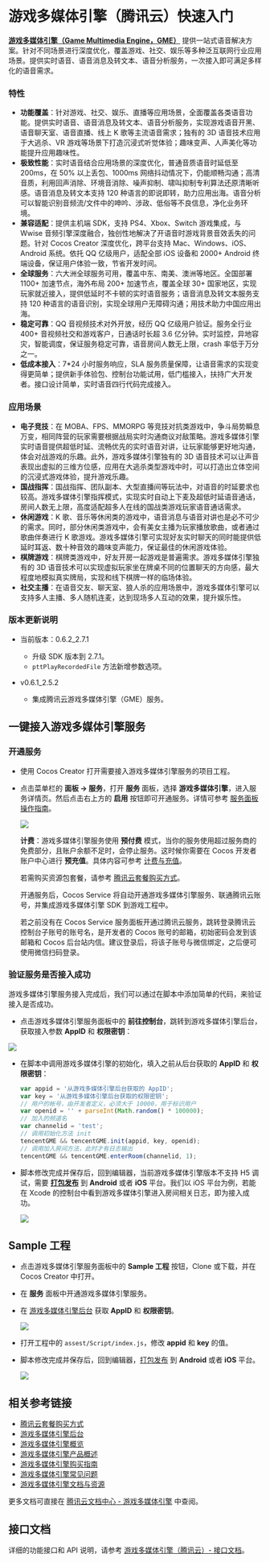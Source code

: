 # 游戏多媒体引擎（腾讯云）快速入门

[**游戏多媒体引擎（Game Multimedia Engine，GME）**](https://cloud.tencent.com/product/gme) 提供一站式语音解决方案。针对不同场景进行深度优化，覆盖游戏、社交、娱乐等多种泛互联网行业应用场景。提供实时语音、语音消息及转文本、语音分析服务，一次接入即可满足多样化的语音需求。

### 特性

- **功能覆盖**：针对游戏、社交、娱乐、直播等应用场景，全面覆盖各类语音功能。提供实时语音、语音消息及转文本、语音分析服务，实现游戏语音开黑、语音聊天室、语音直播、线上 K 歌等主流语音需求；独有的 3D 语音技术应用于大逃杀、VR 游戏等场景下打造沉浸式听觉体验；趣味变声、人声美化等功能提升应用趣味性。
- **极致性能**：实时语音结合应用场景的深度优化，普通音质语音时延低至 200ms，在 50% 以上丢包、1000ms 网络抖动情况下，仍能顺畅沟通；高清音质，利用回声消除、环境音消除、噪声抑制、啸叫抑制专利算法还原清晰听感。语音消息及转文本支持 120 种语言的即说即转，助力应用出海。语音分析可以智能识别音频流/文件中的呻吟、涉政、低俗等不良信息，净化业务环境。
- **兼容适配**：提供主机端 SDK，支持 PS4、Xbox、Switch 游戏集成，与 Wwise 音频引擎深度融合，独创性地解决了开语音时游戏背景音效丢失的问题。针对 Cocos Creator 深度优化，跨平台支持 Mac、Windows、iOS、Android 系统。依托 QQ 亿级用户，适配全部 iOS 设备和 2000+ Android 终端设备，保证用户体验一致，节省开发时间。
- **全球服务**：六大洲全球服务可用，覆盖中东、南美、澳洲等地区。全国部署 1100+ 加速节点，海外布局 200+ 加速节点，覆盖全球 30+ 国家地区，实现玩家就近接入，提供低延时不卡顿的实时语音服务；语音消息及转文本服务支持 120 种语言的语音识别，实现全球用户无障碍沟通；用技术助力中国应用出海。
- **稳定可靠**：QQ 音视频技术对外开放，经历 QQ 亿级用户验证。服务全行业 400+ 音视频社交和游戏客户，日通话时长超 3.6 亿分钟。实时监控，异地容灾，智能调度，保证服务稳定可靠，语音房间人数无上限，crash 率低于万分之一。
- **低成本接入**：7*24 小时服务响应，SLA 服务质量保障，让语音需求的实现变得更简单；提供新手体验包、控制台功能试用，低门槛接入，扶持广大开发者。接口设计简单，实时语音四行代码完成接入。

### 应用场景

- **电子竞技**：在 MOBA、FPS、MMORPG 等竞技对抗类游戏中，争斗局势瞬息万变，相同阵营的玩家需要根据战局实时沟通商议对敌策略。游戏多媒体引擎实时语音提供超低时延、流畅优先的实时语音对讲，让玩家能够更好地沟通，体会对战游戏的乐趣。此外，游戏多媒体引擎独有的 3D 语音技术可以让声音表现出虚拟的三维方位感，应用在大逃杀类型游戏中时，可以打造出立体空间的沉浸式游戏体验，提升游戏乐趣。
- **国战指挥**：国战指挥、团队副本、大型直播间等玩法中，对语音的时延要求也较高。游戏多媒体引擎指挥模式，实现实时自动上下麦及超低时延语音通话，房间人数无上限，高度适配超多人在线的国战类游戏玩家语音通话需求。
- **休闲游戏**：K 歌、音乐等休闲类的游戏中，语音消息与语音对讲也是必不可少的需求。同时，部分休闲类游戏中，会有美女主播为玩家播放歌曲，或者通过歌曲伴奏进行 K 歌游戏。游戏多媒体引擎可实现好友实时聊天的同时能提供低延时耳返、数十种音效的趣味变声能力，保证最佳的休闲游戏体验。
- **棋牌游戏**：棋牌类游戏中，好友开房一起游戏是普遍需求。游戏多媒体引擎独有的 3D 语音技术可以实现虚拟玩家坐在牌桌不同的位置聊天的方向感，最大程度地模拟真实牌局，实现和线下棋牌一样的临场体验。
- **社交主播**：在语音交友、聊天室、狼人杀的应用场景中，游戏多媒体引擎可以支持多人主播、多人随机连麦，达到现场多人互动的效果，提升娱乐性。

### 版本更新说明

- 当前版本：0.6.2_2.7.1

    - 升级 SDK 版本到 2.7.1。
    - `pttPlayRecordedFile` 方法新增参数选项。

- v0.6.1_2.5.2

    - 集成腾讯云游戏多媒体引擎（GME）服务。

## 一键接入游戏多媒体引擎服务

### 开通服务

- 使用 Cocos Creator 打开需要接入游戏多媒体引擎服务的项目工程。

- 点击菜单栏的 **面板 -> 服务**，打开 **服务** 面板，选择 **游戏多媒体引擎**，进入服务详情页。然后点击右上方的 **启用** 按钮即可开通服务。详情可参考 [服务面板操作指南](./user-guide.md)。

	![](gme/gme-provisioning.jpg)

	**计费**：游戏多媒体引擎服务使用 **预付费** 模式，当你的服务使用超过服务商的免费部分，且账户余额不足时，会停止服务。这时候你需要在 Cocos 开发者账户中心进行 **预充值**。具体内容可参考 [计费与充值](billing-and-charge.md)。

	若需购买资源包套餐，请参考 [腾讯云套餐购买方式](billing-and-charge.md#%E8%85%BE%E8%AE%AF%E4%BA%91%E5%A5%97%E9%A4%90%E8%B4%AD%E4%B9%B0%E6%96%B9%E5%BC%8F)。

	开通服务后，Cocos Service 将自动开通游戏多媒体引擎服务、联通腾讯云账号，并集成游戏多媒体引擎 SDK 到游戏工程中。
    
	若之前没有在 Cocos Service 服务面板开通过腾讯云服务，跳转登录腾讯云控制台子账号的账号名，是开发者的 Cocos 账号的邮箱，初始密码会发到该邮箱和 Cocos 后台站内信。建议登录后，将该子账号与微信绑定，之后便可使用微信扫码登录。

### 验证服务是否接入成功

游戏多媒体引擎服务接入完成后，我们可以通过在脚本中添加简单的代码，来验证接入是否成功。

-  点击游戏多媒体引擎服务面板中的 **前往控制台**，跳转到游戏多媒体引擎后台，获取接入参数 **AppID** 和 **权限密钥**：

  ![](gme/gme-param.jpg)
    
-  在脚本中调用游戏多媒体引擎的初始化，填入之前从后台获取的 **AppID** 和 **权限密钥**：

	```js
	var appid = '从游戏多媒体引擎后台获取的 AppID';
	var key = '从游戏多媒体引擎后台获取的权限密钥';
	// 用户的帐号，由开发者定义，必须大于 10000，用于标识用户
	var openid = '' + parseInt(Math.random() * 100000); 
	// 加入的频道名
	var channelid = 'test';
	// 调用初始化方法 init
	tencentGME && tencentGME.init(appid, key, openid);
	// 调用加入房间方法，此时才有日志输出
	tencentGME && tencentGME.enterRoom(channelid, 1);
	```

- 脚本修改完成并保存后，回到编辑器，当前游戏多媒体引擎版本不支持 H5 调试，需要 [**打包发布**](https://docs.cocos.com/creator/manual/zh/publish/publish-native.html) 到 **Android** 或者 **iOS** 平台。我们以 iOS 平台为例，若能在 Xcode 的控制台中看到游戏多媒体引擎进入房间相关日志，即为接入成功。

  ![](gme/gme-debugging.jpg)
    
## Sample 工程

- 点击游戏多媒体引擎服务面板中的 **Sample 工程** 按钮，Clone 或下载，并在 Cocos Creator 中打开。

- 在 **服务** 面板中开通游戏多媒体引擎服务。

- 在 [游戏多媒体引擎后台](https://console.cloud.tencent.com/gamegme) 获取 **AppID** 和 **权限密钥**。

  ![](gme/gme-param.jpg)

- 打开工程中的 `assest/Script/index.js`，修改 **appid** 和 **key** 的值。

- 脚本修改完成并保存后，回到编辑器，[打包发布](https://docs.cocos.com/creator/manual/zh/publish/publish-native.html) 到 **Android** 或者 **iOS** 平台。

  ![](gme/gme-sample.jpg)
  
## 相关参考链接

- [腾讯云套餐购买方式](billing-and-charge.md#%E8%85%BE%E8%AE%AF%E4%BA%91%E5%A5%97%E9%A4%90%E8%B4%AD%E4%B9%B0%E6%96%B9%E5%BC%8F)
- [游戏多媒体引擎后台](https://console.cloud.tencent.com/gamegme)
- [游戏多媒体引擎概览](https://cloud.tencent.com/document/product/607)
- [游戏多媒体引擎产品概述](https://cloud.tencent.com/document/product/607/10835)
- [游戏多媒体引擎购买指南](https://cloud.tencent.com/document/product/607/38500)
- [游戏多媒体引擎常见问题](https://cloud.tencent.com/document/product/607/17447)
- [游戏多媒体引擎文档与资源](https://cloud.tencent.com/product/gme/developer)

更多文档可直接在 [腾讯云文档中心 - 游戏多媒体引擎](https://cloud.tencent.com/document/product/607) 中查阅。

## 接口文档

详细的功能接口和 API 说明，请参考 [游戏多媒体引擎（腾讯云）- 接口文档](./gme-api-docs.md)。
